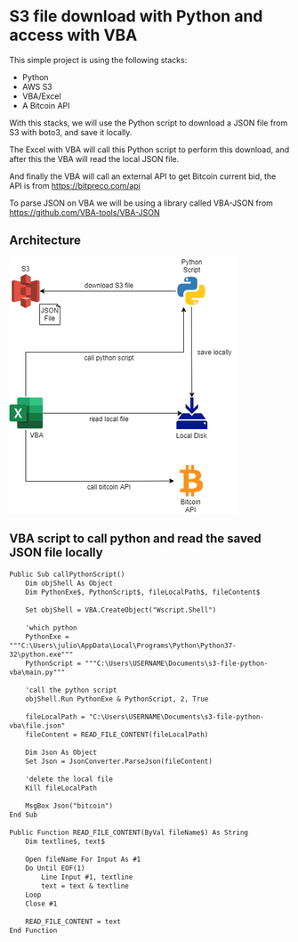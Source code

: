 # S3 file download with Python and access with VBA

This simple project is using the following stacks:

- Python
- AWS S3
- VBA/Excel
- A Bitcoin API

With this stacks, we will use the Python script to download a JSON file from
S3 with boto3, and save it locally.

The Excel with VBA will call this Python script to perform this download,
and after this the VBA will read the local JSON file.

And finally the VBA will call an external API to get Bitcoin current bid,
the API is from https://bitpreco.com/api

To parse JSON on VBA we will be using a library called VBA-JSON from
https://github.com/VBA-tools/VBA-JSON

## Architecture

![./images/s3-file-python-vba.png](./images/s3-file-python-vba.png)

## VBA script to call python and read the saved JSON file locally

```vba
Public Sub callPythonScript()
    Dim objShell As Object
    Dim PythonExe$, PythonScript$, fileLocalPath$, fileContent$
    
    Set objShell = VBA.CreateObject("Wscript.Shell")

    'which python
    PythonExe = """C:\Users\julio\AppData\Local\Programs\Python\Python37-32\python.exe"""
    PythonScript = """C:\Users\USERNAME\Documents\s3-file-python-vba\main.py"""

    'call the python script
    objShell.Run PythonExe & PythonScript, 2, True
    
    fileLocalPath = "C:\Users\USERNAME\Documents\s3-file-python-vba\file.json"
    fileContent = READ_FILE_CONTENT(fileLocalPath)

    Dim Json As Object
    Set Json = JsonConverter.ParseJson(fileContent)

    'delete the local file
    Kill fileLocalPath

    MsgBox Json("bitcoin")
End Sub

Public Function READ_FILE_CONTENT(ByVal fileName$) As String
    Dim textline$, text$
    
    Open fileName For Input As #1
    Do Until EOF(1)
        Line Input #1, textline
        text = text & textline
    Loop
    Close #1
    
    READ_FILE_CONTENT = text
End Function
```
